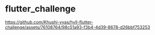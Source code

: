 # flutter_challenge



https://github.com/Khushi-vyas/hyll-flutter-challenge/assets/76108764/98c51a93-f3b4-4d39-8678-d26bbf753253

